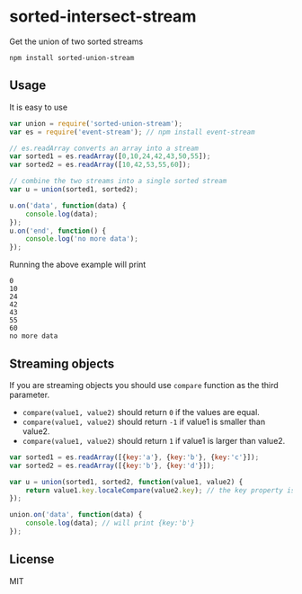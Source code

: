 # sorted-intersect-stream

Get the union of two sorted streams

	npm install sorted-union-stream

## Usage

It is easy to use

``` js
var union = require('sorted-union-stream');
var es = require('event-stream'); // npm install event-stream

// es.readArray converts an array into a stream
var sorted1 = es.readArray([0,10,24,42,43,50,55]);
var sorted2 = es.readArray([10,42,53,55,60]);

// combine the two streams into a single sorted stream
var u = union(sorted1, sorted2);

u.on('data', function(data) {
	console.log(data);
});
u.on('end', function() {
	console.log('no more data');
});
```

Running the above example will print

```
0
10
24
42
43
55
60
no more data
```

## Streaming objects

If you are streaming objects you should use `compare` function as the third parameter.

* `compare(value1, value2)` should return `0` if the values are equal.
* `compare(value1, value2)` should return `-1` if value1 is smaller than value2.
* `compare(value1, value2)` should return `1` if value1 is larger than value2.

``` js
var sorted1 = es.readArray([{key:'a'}, {key:'b'}, {key:'c'}]);
var sorted2 = es.readArray([{key:'b'}, {key:'d'}]);

var u = union(sorted1, sorted2, function(value1, value2) {
	return value1.key.localeCompare(value2.key); // the key property is sorted
});

union.on('data', function(data) {
	console.log(data); // will print {key:'b'}
});
```

## License

MIT
